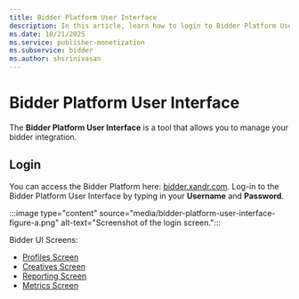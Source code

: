 ```yaml
---
title: Bidder Platform User Interface
description: In this article, learn how to login to Bidder Platform User Interface that allows you to manage your bidder integration.
ms.date: 10/21/2025
ms.service: publisher-monetization
ms.subservice: bidder
ms.author: shsrinivasan
---
```


# Bidder Platform User Interface

The **Bidder Platform User Interface** is a tool that allows you to manage your bidder integration.

## Login

You can access the Bidder Platform here: [bidder.xandr.com](https://bidder.appnexus.com/). Log-in to the Bidder Platform User Interface by typing in your **Username** and **Password**.

:::image type="content" source="media/bidder-platform-user-interface-figure-a.png" alt-text="Screenshot of the login screen.":::

Bidder UI Screens:

- [Profiles Screen](profiles-screen.md)
- [Creatives Screen](creatives-screen.md)
- [Reporting Screen](reporting-screen.md)
- [Metrics Screen](metrics-screen.md)
